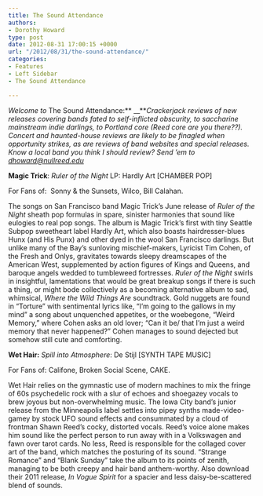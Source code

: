 ```yaml
---
title: The Sound Attendance
authors:
- Dorothy Howard
type: post
date: 2012-08-31 17:00:15 +0000
url: "/2012/08/31/the-sound-attendance/"
categories:
- Features
- Left Sidebar
- The Sound Attendance

---
```

_Welcome to_ The Sound Attendance:** __**_Crackerjack reviews of new releases covering bands fated to self-inflicted obscurity, to saccharine mainstream indie darlings, to Portland core (Reed core are you there??). Concert and haunted-house reviews are likely to be finagled when opportunity strikes, as are reviews of band websites and special releases. Know a local band you think I should review? Send &#8217;em to_ _[&#x64;&#x68;&#x6f;&#x77;&#x61;&#x72;&#x64;&#x40;<span class="oe_displaynone">null</span>&#x72;&#x65;&#x65;&#x64;&#x2e;&#x65;&#x64;&#x75;][1]_

**Magic Trick**: _Ruler of the Night_ LP: Hardly Art [CHAMBER POP]

For Fans of:  Sonny & the Sunsets, Wilco, Bill Calahan.

The songs on San Francisco band Magic Trick’s June release of _Ruler of the Night_ sheath pop formulas in spare, sinister harmonies that sound like eulogies to real pop songs. The album is Magic Trick’s first with tiny Seattle Subpop sweetheart label Hardly Art, which also boasts hairdresser-blues Hunx (and His Punx) and other dyed in the wool San Francisco darlings. But unlike many of the Bay’s sunloving mischief-makers, Lyricist Tim Cohen, of the Fresh and Onlys, gravitates towards sleepy dreamscapes of the American West, supplemented by action figures of Kings and Queens, and baroque angels wedded to tumbleweed fortresses. _Ruler of the Night_ swirls in insightful, lamentations that would be great breakup songs if there is such a thing, or might bode collectively as a becoming alternative album to sad, whimsical, _Where the Wild Things Are_ soundtrack. Gold nuggets are found in “Torture” with sentimental lyrics like, “I’m going to the gallows in my mind” a song about unquenched appetites, or the woebegone, “Weird Memory,” where Cohen asks an old lover; “Can it be/ that I’m just a weird memory that never happened?” Cohen manages to sound dejected but somehow still cute and comforting.

**Wet Hair:** _Spill into Atmosphere_: De Stijl [SYNTH TAPE MUSIC]

For Fans of: Califone, Broken Social Scene, CAKE.

Wet Hair relies on the gymnastic use of modern machines to mix the fringe of 60s psychedelic rock with a slur of echoes and shoegazey vocals to brew joyous but non-overwhelming music. The Iowa City band’s junior release from the Minneapolis label settles into pipey synths made-video-gamey by stock UFO sound effects and consummated by a cloud of frontman Shawn Reed’s cocky, distorted vocals. Reed’s voice alone makes him sound like the perfect person to run away with in a Volkswagen and fawn over tarot cards. No less, Reed is responsible for the collaged cover art of the band, which matches the posturing of its sound. “Strange Romance” and “Blank Sunday” take the album to its points of zenith, managing to be both creepy and hair band anthem-worthy. Also download their 2011 release, _In Vogue Spirit_ for a spacier and less daisy-be-scattered blend of sounds.

 [1]: mailto:&#x64;&#x68;&#x6f;&#x77;&#x61;&#x72;&#x64;&#x40;&#x72;&#x65;&#x65;&#x64;&#x2e;&#x65;&#x64;&#x75;